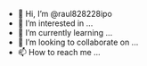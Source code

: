 - 👋 Hi, I’m @raul828228ipo
- 👀 I’m interested in ...
- 🌱 I’m currently learning ...
- 💞️ I’m looking to collaborate on ...
- 📫 How to reach me ...

<!---

raul828228ipo/raul828228ipo is a ✨ special ✨ repository because its `README.md` (this file) appears on your GitHub profile.
You can click the Preview link to take a look at your changes.
--->
